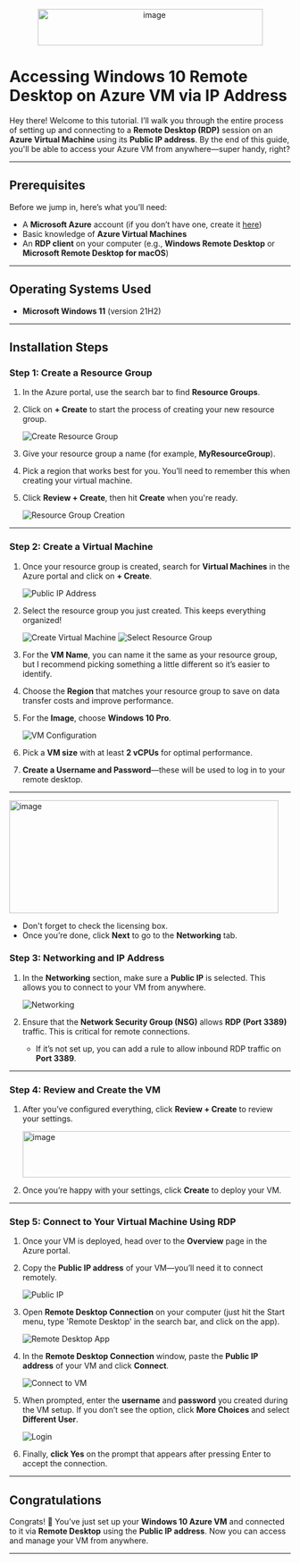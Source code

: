 <p align="center">
  <img width="403" height="65" alt="image" src="https://github.com/user-attachments/assets/95416299-a06d-42a8-a81f-ad82de7cd432" />
</p>

# Accessing Windows 10 Remote Desktop on Azure VM via IP Address

Hey there! Welcome to this tutorial. I’ll walk you through the entire process of setting up and connecting to a **Remote Desktop (RDP)** session on an **Azure Virtual Machine** using its **Public IP address**. By the end of this guide, you'll be able to access your Azure VM from anywhere—super handy, right?

---

## Prerequisites

Before we jump in, here’s what you’ll need:

- A **Microsoft Azure** account (if you don’t have one, create it [here](https://azure.microsoft.com/))
- Basic knowledge of **Azure Virtual Machines**
- An **RDP client** on your computer (e.g., **Windows Remote Desktop** or **Microsoft Remote Desktop for macOS**)

---

## Operating Systems Used

- **Microsoft Windows 11** (version 21H2)

---

## Installation Steps

### Step 1: Create a Resource Group

1. In the Azure portal, use the search bar to find **Resource Groups**.
2. Click on **+ Create** to start the process of creating your new resource group.

   ![Create Resource Group](https://github.com/user-attachments/assets/aac66d07-7c50-43fa-882d-53fd0e805968)

3. Give your resource group a name (for example, **MyResourceGroup**). 
4. Pick a region that works best for you. You’ll need to remember this when creating your virtual machine.
5. Click **Review + Create**, then hit **Create** when you're ready.

   ![Resource Group Creation](https://github.com/user-attachments/assets/fc25e85e-ebaf-4e1d-bd08-47c19af5b155)

---

### Step 2: Create a Virtual Machine

1. Once your resource group is created, search for **Virtual Machines** in the Azure portal and click on **+ Create**.

   ![Public IP Address](https://github.com/user-attachments/assets/f54684c3-79b2-4c8d-9d6d-66dabe628d27)

2. Select the resource group you just created. This keeps everything organized!

   ![Create Virtual Machine](https://github.com/user-attachments/assets/0ce8f331-8400-4b75-be9c-54a386ab7d50)
   ![Select Resource Group](https://github.com/user-attachments/assets/41187d82-4c1c-4010-83f1-e928b2c2da68)

3. For the **VM Name**, you can name it the same as your resource group, but I recommend picking something a little different so it’s easier to identify.

4. Choose the **Region** that matches your resource group to save on data transfer costs and improve performance.

5. For the **Image**, choose **Windows 10 Pro**.

   ![VM Configuration](https://github.com/user-attachments/assets/3938b3a5-e888-4157-8954-ca21be560de6)

6. Pick a **VM size** with at least **2 vCPUs** for optimal performance.
7. **Create a Username and Password**—these will be used to log in to your remote desktop.

---

<img width="482" height="202" alt="image" src="https://github.com/user-attachments/assets/900ff104-b2c4-49cd-b4f7-cc2c66bbf25a" />

- Don't forget to check the licensing box.
- Once you’re done, click **Next** to go to the **Networking** tab.

### Step 3: Networking and IP Address

1. In the **Networking** section, make sure a **Public IP** is selected. This allows you to connect to your VM from anywhere.

   ![Networking](https://github.com/user-attachments/assets/f08b1177-cb3c-46d4-a9ef-7d3ee741b2db)

2. Ensure that the **Network Security Group (NSG)** allows **RDP (Port 3389)** traffic. This is critical for remote connections.

   - If it’s not set up, you can add a rule to allow inbound RDP traffic on **Port 3389**.

---

### Step 4: Review and Create the VM

1. After you’ve configured everything, click **Review + Create** to review your settings.

   <img width="495" height="83" alt="image" src="https://github.com/user-attachments/assets/33f795d2-9d35-4f2a-89ea-e9e2eecc30da" />

2. Once you’re happy with your settings, click **Create** to deploy your VM.

---

### Step 5: Connect to Your Virtual Machine Using RDP

1. Once your VM is deployed, head over to the **Overview** page in the Azure portal.
2. Copy the **Public IP address** of your VM—you’ll need it to connect remotely.
   
   ![Public IP](https://github.com/user-attachments/assets/f3451d6d-a074-47b6-a66d-d13cd87ca8d0)

3. Open **Remote Desktop Connection** on your computer (just hit the Start menu, type 'Remote Desktop' in the search bar, and click on the app).

   ![Remote Desktop App](https://github.com/user-attachments/assets/e0ac2082-2a2d-490f-8a6e-410bab7391a4)

4. In the **Remote Desktop Connection** window, paste the **Public IP address** of your VM and click **Connect**.

   ![Connect to VM](https://github.com/user-attachments/assets/cb6ccc33-faee-4244-be9f-d35509b6a881)

5. When prompted, enter the **username** and **password** you created during the VM setup. If you don’t see the option, click **More Choices** and select **Different User**.

   ![Login](https://github.com/user-attachments/assets/b01468b3-296b-424b-bf1d-c12a15bbb62b)

6. Finally, **click Yes** on the prompt that appears after pressing Enter to accept the connection.

---

## Congratulations

Congrats! 🎉 You’ve just set up your **Windows 10 Azure VM** and connected to it via **Remote Desktop** using the **Public IP address**. Now you can access and manage your VM from anywhere.

---

